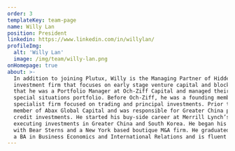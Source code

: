 ```yaml
---
order: 3
templateKey: team-page
name: Willy Lan
position: President
linkedin: https://www.linkedin.com/in/willylan/
profileImg:
  alt: 'Willy Lan'
  image: /img/team/willy-lan.png
onHomepage: true
about: >-
  In addition to joining Plutux, Willy is the Managing Partner of Hidden Street Capital, a private 
  investment firm that focuses on early stage venture capital and blockchain investments. Before 
  that he was a Portfolio Manager at Och-Ziff Capital and managed their Asian private equity and 
  special situations portfolio. Before Och-Ziff, he was a founding member of SC Lowy, a global credit 
  specialist firm focused on trading and principal investments. Prior to SC Lowy, he was a founding 
  member of Abax Global Capital and was responsible for Greater China private equity and structured 
  credit investments. He started his buy-side career at Merrill Lynch’s Global Private Equity Group 
  executing investments in Greater China and South Korea. He began his career in investment banking 
  with Bear Sterns and a New York based boutique M&A firm. He graduated from Brown University with 
  a BA in Business Economics and International Relations and is fluent in English, Chinese and Korean.
---
```

